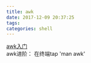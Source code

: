 ```yaml
---
title: awk
date: 2017-12-09 20:37:25
tags:
categories: shell
---
```


[awk入门](https://owencxc.github.io/2016/09/25/awk/)  
awk进阶： 在终端tap 'man awk'  
